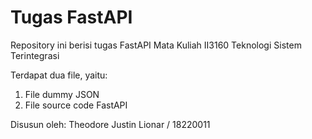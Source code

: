 # Tugas FastAPI
Repository ini berisi tugas FastAPI Mata Kuliah II3160 Teknologi Sistem Terintegrasi

Terdapat dua file, yaitu:
1. File dummy JSON
2. File source code FastAPI

Disusun oleh:
Theodore Justin Lionar / 18220011
